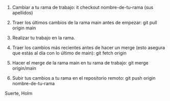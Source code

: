 1. Cambiar a tu rama de trabajo:
  it checkout nombre-de-tu-rama (sus apellidos)

2. Traer los últimos cambios de la rama main antes de empezar:
  git pull origin main

3. Realizar tu trabajo en la rama.

4. Traer los cambios más recientes antes de hacer un merge (esto asegura que estás al día con lo último de main):
  git fetch origin

5. Hacer el merge de la rama main en tu rama de trabajo:
  git merge origin/main

6. Subir tus cambios a tu rama en el repositorio remoto:
  git push origin nombre-de-tu-rama

Suerte, Holm
